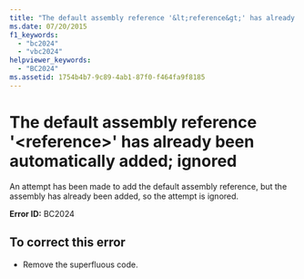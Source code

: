 ```yaml
---
title: "The default assembly reference '&lt;reference&gt;' has already been automatically added; ignored"
ms.date: 07/20/2015
f1_keywords: 
  - "bc2024"
  - "vbc2024"
helpviewer_keywords: 
  - "BC2024"
ms.assetid: 1754b4b7-9c89-4ab1-87f0-f464fa9f8185
---
```

# The default assembly reference '&lt;reference&gt;' has already been automatically added; ignored
An attempt has been made to add the default assembly reference, but the assembly has already been added, so the attempt is ignored.  
  
 **Error ID:** BC2024  
  
## To correct this error  
  
-   Remove the superfluous code.